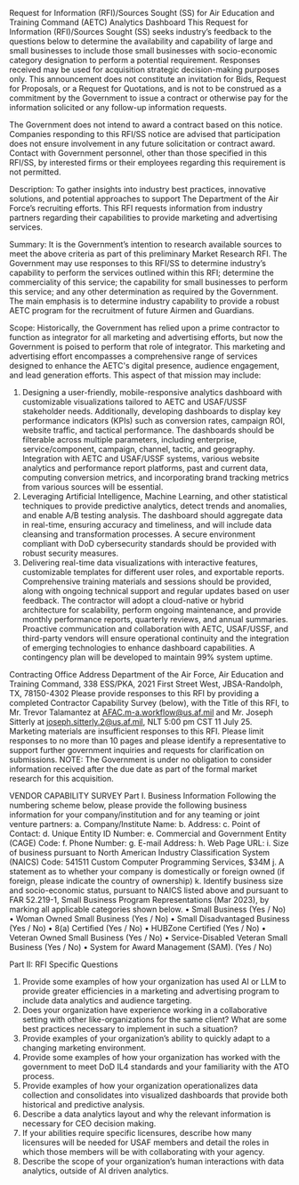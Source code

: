 Request for Information (RFI)/Sources Sought (SS) for
Air Education and Training Command (AETC) Analytics Dashboard
This Request for Information (RFI)/Sources Sought (SS) seeks industry’s feedback to the questions below to determine the availability and capability of large and small businesses to include those small businesses with socio-economic category designation to perform a potential requirement. Responses received may be used for acquisition strategic decision-making purposes only. This announcement does not constitute an invitation for Bids, Request for Proposals, or a Request for Quotations, and is not to be construed as a commitment by the Government to issue a contract or otherwise pay for the information solicited or any follow-up information requests.

The Government does not intend to award a contract based on this notice. Companies responding to this RFI/SS notice are advised that participation does not ensure involvement in any future solicitation or contract award. Contact with Government personnel, other than those specified in this RFI/SS, by interested firms or their employees regarding this requirement is not permitted.

Description:
To gather insights into industry best practices, innovative solutions, and potential approaches to support The Department of the Air Force’s recruiting efforts. This RFI requests information from industry partners regarding their capabilities to provide marketing and advertising services. 

Summary:
It is the Government’s intention to research available sources to meet the above criteria as part of this preliminary Market Research RFI. The Government may use responses to this RFI/SS to determine industry’s capability to perform the services outlined within this RFI; determine the commerciality of this service; the capability for small businesses to perform this service; and any other determination as required by the Government. The main emphasis is to determine industry capability to provide a robust AETC program for the recruitment of future Airmen and Guardians.

Scope:
Historically, the Government has relied upon a prime contractor to function as integrator for all marketing and advertising efforts, but now the Government is poised to perform that role of integrator. This marketing and advertising effort encompasses a comprehensive range of services designed to enhance the AETC's digital presence, audience engagement, and lead generation efforts. This aspect of that mission may include:
1)	Designing a user-friendly, mobile-responsive analytics dashboard with customizable visualizations tailored to AETC and USAF/USSF stakeholder needs. Additionally, developing dashboards to display key performance indicators (KPIs) such as conversion rates, campaign ROI, website traffic, and tactical performance. The dashboards should be filterable across multiple parameters, including enterprise, service/component, campaign, channel, tactic, and geography. Integration with AETC and USAF/USSF systems, various website analytics and performance report platforms, past and current data, computing conversion metrics, and incorporating brand tracking metrics from various sources will be essential.
2)	Leveraging Artificial Intelligence, Machine Learning, and other statistical techniques to provide predictive analytics, detect trends and anomalies, and enable A/B testing analysis. The dashboard should aggregate data in real-time, ensuring accuracy and timeliness, and will include data cleansing and transformation processes. A secure environment compliant with DoD cybersecurity standards should be provided with robust security measures. 
3)	Delivering real-time data visualizations with interactive features, customizable templates for different user roles, and exportable reports. Comprehensive training materials and sessions should be provided, along with ongoing technical support and regular updates based on user feedback. The contractor will adopt a cloud-native or hybrid architecture for scalability, perform ongoing maintenance, and provide monthly performance reports, quarterly reviews, and annual summaries. Proactive communication and collaboration with AETC, USAF/USSF, and third-party vendors will ensure operational continuity and the integration of emerging technologies to enhance dashboard capabilities. A contingency plan will be developed to maintain 99% system uptime.


Contracting Office Address
Department of the Air Force, Air Education and Training Command, 338 ESS/PKA, 2021 First Street West, JBSA-Randolph, TX, 78150-4302
Please provide responses to this RFI by providing a completed Contractor Capability Survey (below), with the Title of this RFI, to Mr. Trevor Talamantez at AFAC.m-a.workflow@us.af.mil and Mr. Joseph Sitterly at joseph.sitterly.2@us.af.mil, NLT 5:00 pm CST 11 July 25. Marketing materials are insufficient responses to this RFI. Please limit responses to no more than 10 pages and please identify a representative to support further government inquiries and requests for clarification on submissions. 
NOTE: The Government is under no obligation to consider information received after the due date as part of the formal market research for this acquisition.
 
VENDOR CAPABILITY SURVEY
Part I. Business Information
Following the numbering scheme below, please provide the following business information for your company/institution and for any teaming or joint venture partners:
a.	Company/Institute Name:
b.	Address:
c.	Point of Contact:
d.	Unique Entity ID Number:
e.	Commercial and Government Entity (CAGE) Code:
f.	Phone Number:
g.	E-mail Address:
h.	Web Page URL:
i.	Size of business pursuant to North American Industry Classification System (NAICS) Code: 541511 Custom Computer Programming Services, $34M
j.	A statement as to whether your company is domestically or foreign owned (if foreign, please indicate the country of ownership)
k.	Identify business size and socio-economic status, pursuant to NAICS listed above and pursuant to FAR 52.219-1, Small Business Program Representations (Mar 2023), by marking all applicable categories shown below.
•	Small Business	(Yes / No)
•	Woman Owned Small Business	(Yes / No)
•	Small Disadvantaged Business	(Yes / No)
•	8(a) Certified	(Yes / No)
•	HUBZone Certified	(Yes / No)
•	Veteran Owned Small Business	(Yes / No)
•	Service-Disabled Veteran Small Business	(Yes / No)
•	System for Award Management (SAM).	(Yes / No)







Part II: RFI Specific Questions
1.	Provide some examples of how your organization has used AI or LLM to provide greater efficiencies in a marketing and advertising program to include data analytics and audience targeting.
2.	Does your organization have experience working in a collaborative setting with other like-organizations for the same client? What are some best practices necessary to implement in such a situation?
3.	Provide examples of your organization’s ability to quickly adapt to a changing marketing environment.
4.	Provide some examples of how your organization has worked with the government to meet DoD IL4 standards and your familiarity with the ATO process.
5.	Provide examples of how your organization operationalizes data collection and consolidates into visualized dashboards that provide both historical and predictive analysis.
6.	Describe a data analytics layout and why the relevant information is necessary for CEO decision making.
7.	If your abilities require specific licensures, describe how many licensures will be needed for USAF members and detail the roles in which those members will be with collaborating with your agency.
8.	Describe the scope of your organization’s human interactions with data analytics, outside of AI driven analytics.

